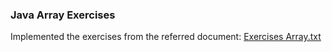 ### Java Array Exercises
Implemented the exercises from the referred document: [Exercises Array.txt](files%2FExercises%20Array.txt)